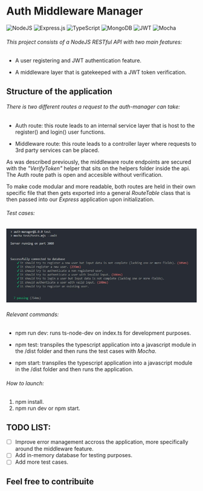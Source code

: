 # Auth Middleware Manager
![NodeJS](https://img.shields.io/badge/node.js-6DA55F?style=for-the-badge&logo=node.js&logoColor=white) ![Express.js](https://img.shields.io/badge/express.js-%23404d59.svg?style=for-the-badge&logo=express&logoColor=%2361DAFB) ![TypeScript](https://img.shields.io/badge/typescript-%23007ACC.svg?style=for-the-badge&logo=typescript&logoColor=white) ![MongoDB](https://img.shields.io/badge/MongoDB-%234ea94b.svg?style=for-the-badge&logo=mongodb&logoColor=white) ![JWT](https://img.shields.io/badge/JWT-black?style=for-the-badge&logo=JSON%20web%20tokens) ![Mocha](https://img.shields.io/badge/-mocha-%238D6748?style=for-the-badge&logo=mocha&logoColor=white)<br>

###### *This project consists of a NodeJS RESTful API with two main features:* <br>

* A user registering and JWT authentication feature.

* A middleware layer that is gatekeeped with a JWT token verification.

## Structure of the application

###### *There is two different routes a request to the auth-manager can take:* <br>

* Auth route: this route leads to an internal service layer that is host to the register() and login() user functions.

* Middleware route: this route leads to a controller layer where requests to 3rd party services can be placed.

As was described previously, the middleware route endpoints are secured with the _"VerifyToken"_ helper that sits on the helpers folder inside the api. The Auth route path is open and accesible without verification.

To make code modular and more readable, both routes are held in their own specific file that then gets exported into a general _RouteTable_ class that is then passed into our _Express_ application upon initialization.

###### *Test cases:* <br>

![Image](/test/test-cases.png)

###### *Relevant commands:* <br>

* npm run dev: runs ts-node-dev on index.ts for development purposes.

* npm test: transpiles the typescript application into a javascript module in the /dist folder and then runs the test cases with _Mocha_.

* npm start: transpiles the typescript application into a javascript module in the /dist folder and then runs the application.

###### *How to launch:* <br>

1. npm install.
2. npm run dev or npm start.

## TODO LIST: <br>

- [ ] Improve error management accross the application, more specifically around the middleware feature.
- [ ] Add in-memory database for testing purposes.
- [ ] Add more test cases.

## Feel free to contribuite
